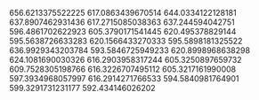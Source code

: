 656.6213375522225
617.0863439670514
644.0334122128181
637.8907462931436
617.2715085038363
637.244594042751
596.4861702622923
605.3790171541445
620.495378829144
595.5638726633283
620.1566433270333
595.5898181325522
636.9929343203784
593.5846725949233
620.8998968638298
624.1081690030326
616.2903958317244
605.3250897659732
609.7528305198766
616.3226707495112
605.3217161990008
597.3934968057997
616.2914271766533
594.5840981764901
599.3291731231177
592.434146026202